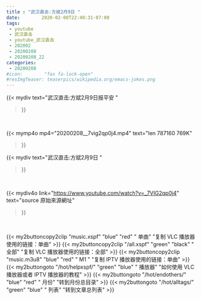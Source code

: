 ```yaml
---
title : "武汉直击:方斌2月9日 "
date:        2020-02-08T22:40:31-07:00
tags:
 - youtube
 - 武汉直击
 - youtube_武汉直击
 - 202002
 - 20200208
 - 20200208_22
categories:
 - 20200208
#icon:        "fas fa-lock-open"
#resImgTeaser: teaserpics/wikipedia.org/emacs-jokes.png
---
```


{{< mydiv text="武汉直击:方斌2月9日报平安 "
>}}
<br>


{{< mymp4o mp4="20200208__7vig2qp0j4.mp4"
text="len 787160    769K"
>}}


{{< mydiv text="武汉直击:方斌2月9日 "
>}}
<br>

{{< mydiv4o link="https://www.youtube.com/watch?v=_7VIG2qp0j4"
text="source 原始來源網址"
>}}


<br>



{{< my2buttoncopy2clip "music.xspf"        "blue"   "red"    " 单曲"  "复制 VLC 播放器使用的链接：单曲" >}} {{< my2buttoncopy2clip "/all.xspf"         "green"  "black"  " 全部"  "复制 VLC 播放器使用的链接：全部" >}} {{< my2buttoncopy2clip "music.m3u8"        "blue"   "red"    " M1 "    "复制 IPTV 播放器使用的链接：单曲" >}} {{< my2buttongoto      "/hot/helpxspf/"    "green"  "blue"   " 播放器" "如何使用 VLC 播放器或者 IPTV 播放器的教程" >}} {{< my2buttongoto      "/hot/endothers/"   "blue"   "red"    " 月份"   "转到月份总目录" >}} {{< my2buttongoto      "/hot/alltags/"     "green"  "blue"   " 列表"   "转到文章总列表" >}} 
